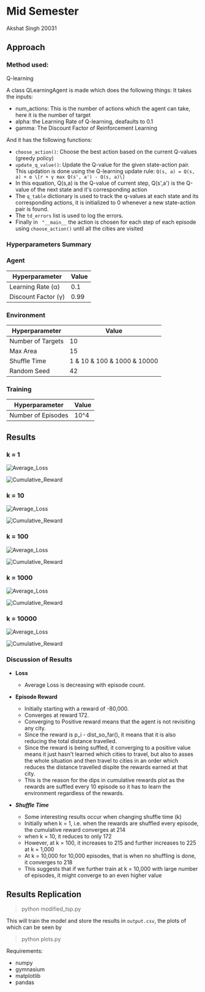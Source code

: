 # Mid Semester 
Akshat Singh 20031

## Approach

### Method used: 
Q-learning

A class QLearningAgent is made which does the following things:
 It takes the inputs:

 - num_actions: This is the number of actions which the agent can take, here it is the number of target
 - alpha: the Learning Rate of Q-learning, deafaults to 0.1
 - gamma: The Discount Factor of Reinforcement Learning

And it has the following functions:
 
 - ```choose_action()```: Choose the best action based on the current Q-values (greedy policy)
 - ```update_q_value()```: Update the Q-value for the given state-action pair. This updation is done using the  Q-learning update rule: ```Q(s, a) = Q(s, a) + α \[r + γ max Q(s', a') - Q(s, a)\]```
 - In this equation, Q(s,a) is the Q-value of current step, Q(s',a') is the Q-value of the next state and it's corresponding action
 - The ```q_table``` dictionary is used to track the q-values at each state and its corresponding actions, it is initialized to 0 whenever a new state-action pair is found.
 - The ```td_errors``` list is used to log the errors.
 - Finally in ``` "__main__``` the action is chosen for each step of each episode using ```choose_action()``` until all the cities are visited

### Hyperparameters Summary

### Agent

| Hyperparameter | Value |
|----------------|-------|
| Learning Rate (α) | 0.1 |
| Discount Factor (γ) | 0.99 |


### Environment

| Hyperparameter | Value |
|----------------|-------|
| Number of Targets | 10 |
| Max Area | 15 |
| Shuffle Time | 1 & 10 & 100 & 1000 & 10000  |
| Random Seed | 42 |

### Training

| Hyperparameter | Value |
|----------------|-------|
| Number of Episodes | 10^4 |

## Results

### k = 1

![Average_Loss](Plots/Average_Loss_k_1.png)

![Cumulative_Reward](Plots/Cumulative_Rewards_k_1.png)

### k = 10

![Average_Loss](Plots/Average_Loss_k_10.png)

![Cumulative_Reward](Plots/Cumulative_Rewards_k_10.png)

### k = 100

![Average_Loss](Plots/Average_Loss_k_100.png)

![Cumulative_Reward](Plots/Cumulative_Rewards_k_100.png)

### k = 1000

![Average_Loss](Plots/Average_Loss_k_1000.png)

![Cumulative_Reward](Plots/Cumulative_Rewards_k_1000.png)

### k = 10000

![Average_Loss](Plots/Average_Loss_k_10000.png)

![Cumulative_Reward](Plots/Cumulative_Rewards_k_10000.png)

### Discussion of Results

- **Loss** 
    - Average Loss is decreasing with episode count.

- **Episode Reward** 
    - Initially starting with a reward of -80,000. 
    - Converges at reward 172.
    - Converging to Positive reward means that the agent is not revisiting any city.
    - Since the reward is p_i  - dist_so_far(), it means that it is also reducing the total distance travelled.
    - Since the reward is being suffled, it converging to a positive value means it just hasn't learned which cities to travel, but also to asses the whole situation and then travel to cities in an order which reduces the distance travelled dispite the rewards earned at that city.
    - This is the reason for the dips in cumulative rewards plot as the rewards are suffled every 10 episode so it has to learn the environment regardless of the rewards.
- ***Shuffle Time***
    - Some interesting results occur when changing shuffle time (k)
    - Initially when k = 1, i.e. when the rewards are shuffled every episode, the cumulative reward converges at 214
    - when k = 10, it reduces to only 172
    - However, at k = 100, it increases to 215 and further increases to 225 at k = 1,000
    - At k = 10,000 for 10,000 episodes, that is when no shuffling is done, it converges to 218
    - This suggests that if we further train at k = 10,000 with large number of episodes, it might converge to an even higher value

## Results Replication
>python modified_tsp.py

This will train the model and store the results in ```output.csv```, the plots of which can be seen by 
>python plots.py

Requirements:
- numpy
- gymnasium
- matplotlib
- pandas
